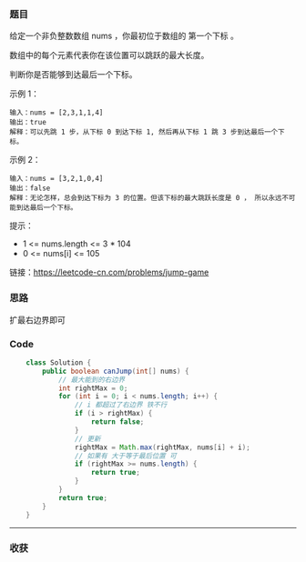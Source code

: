 ### 题目

给定一个非负整数数组 nums ，你最初位于数组的 第一个下标 。

数组中的每个元素代表你在该位置可以跳跃的最大长度。

判断你是否能够到达最后一个下标。

示例 1：
```
输入：nums = [2,3,1,1,4]
输出：true
解释：可以先跳 1 步，从下标 0 到达下标 1, 然后再从下标 1 跳 3 步到达最后一个下标。
```
示例 2：
```
输入：nums = [3,2,1,0,4]
输出：false
解释：无论怎样，总会到达下标为 3 的位置。但该下标的最大跳跃长度是 0 ， 所以永远不可能到达最后一个下标。
```

提示：

- 1 <= nums.length <= 3 * 104
- 0 <= nums[i] <= 105

链接：https://leetcode-cn.com/problems/jump-game

### 思路

扩最右边界即可

### Code
```java
    class Solution {
        public boolean canJump(int[] nums) {
            // 最大能到的右边界
            int rightMax = 0;
            for (int i = 0; i < nums.length; i++) {
                // i 都超过了右边界 铁不行
                if (i > rightMax) {
                    return false;
                }
                // 更新
                rightMax = Math.max(rightMax, nums[i] + i);
                // 如果有 大于等于最后位置 可 
                if (rightMax >= nums.length) {
                    return true;
                }
            }
            return true;
        }
    }
```
*** 
### 收获
